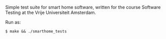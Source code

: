 
Simple test suite for smart home software, written for the course Software Testing at the Vrije Universiteit Amsterdam. 

Run as:
```
$ make && ./smarthome_tests
```
